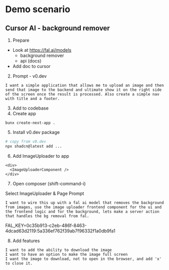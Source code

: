 # Demo scenario

## Cursor AI - background remover

1. Prepare

- Look at https://fal.ai/models 
  - background remover 
  - api (docs)
- Add doc to cursor

2. Prompt - v0.dev

```
I want a simple application that allows me to upload an image and then send that image to the backend and ultimate show it on the right side of the screen once the result is processed. Also create a simple nav with title and a footer.
```

3. Add to codebase
4. Create app

```
bunx create-next-app .
```

5. Install v0.dev package

```bash
# copy from v0.dev
npx shadcn@latest add ...
```

6. Add ImageUploader to app

```tsx
<div>
  <ImageUploaderComponent />
</div>
```

7. Open composer (shift-command-i)

Select ImageUploader & Page
Prompt

```
I want to wire this up with a fal ai model that removes the background from images, use the image uploader frontend component for the ui and the frontend logic and for the background, lets make a server action that handles the bg removal from fal.
```

FAL_KEY=0c35b913-c2eb-486f-8463-4dcad63d2119:5a336ef762f39ab7f96332f1a0db9fa1


8. Add features

```
I want to add the ability to download the image
I want to have an option to make the image full screen
I want the image to download, not to open in the browser, and add 'x' to close it.
```

